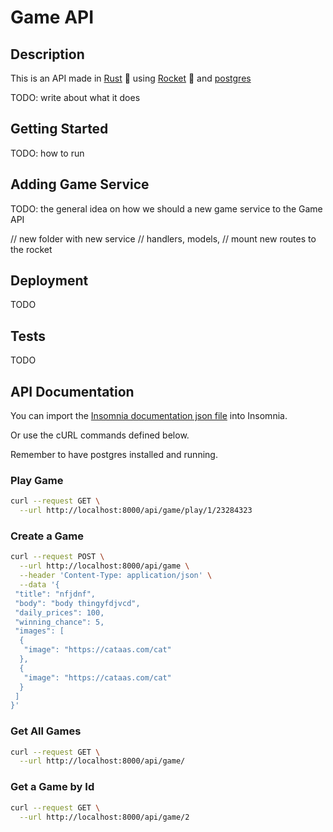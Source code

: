 # Game API

## Description

This is an API made in [Rust](https://www.rust-lang.org/) :crab: using [Rocket](https://github.com/SergioBenitez/Rocket/) :rocket: and [postgres](https://docs.rs/postgres)

TODO: write about what it does

## Getting Started

TODO: how to run

## Adding Game Service

TODO: the general idea on how we should a new game service to the Game API

// new folder with new service
// handlers, models,
// mount new routes to the rocket

## Deployment

TODO

## Tests

TODO

## API Documentation

You can import the [Insomnia documentation json file](insomnia.json) into Insomnia.

Or use the cURL commands defined below.

Remember to have postgres installed and running.

### Play Game

```sh
curl --request GET \
  --url http://localhost:8000/api/game/play/1/23284323
```

### Create a Game

```sh
curl --request POST \
  --url http://localhost:8000/api/game \
  --header 'Content-Type: application/json' \
  --data '{
 "title": "nfjdnf",
 "body": "body thingyfdjvcd",
 "daily_prices": 100,
 "winning_chance": 5,
 "images": [
  {
   "image": "https://cataas.com/cat"
  },
  {
   "image": "https://cataas.com/cat"
  }
 ]
}'
```

### Get All Games

```sh
curl --request GET \
  --url http://localhost:8000/api/game/
```

### Get a Game by Id

```sh
curl --request GET \
  --url http://localhost:8000/api/game/2
```

